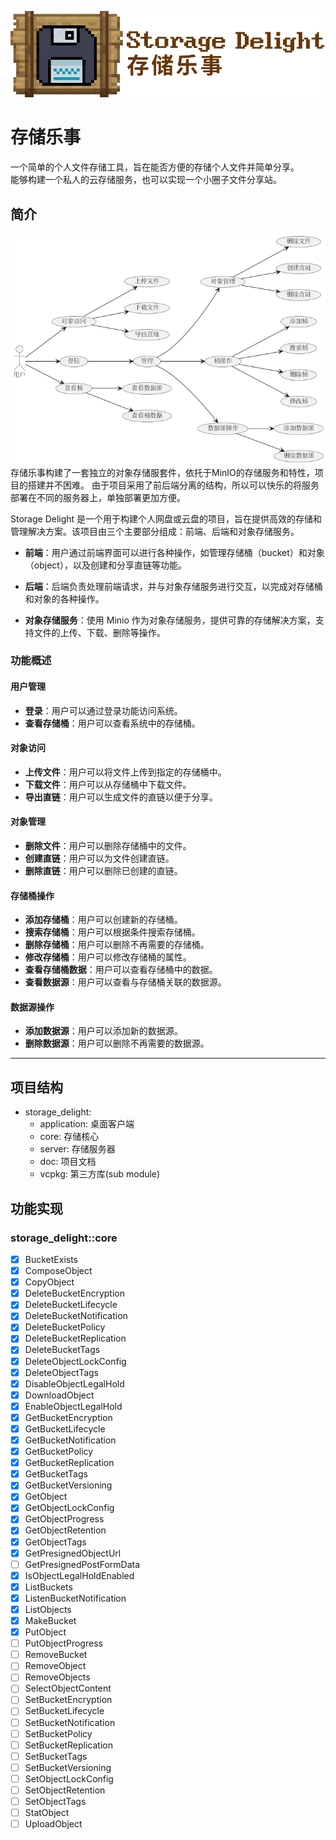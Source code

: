 ![storage_delight_placeholder](img/storage_delight_placeholder.png)

# 存储乐事
一个简单的个人文件存储工具，旨在能否方便的存储个人文件并简单分享。  
能够构建一个私人的云存储服务，也可以实现一个小圈子文件分享站。

## 简介
![use case](img/use_case.png)  
存储乐事构建了一套独立的对象存储服套件，依托于MinIO的存储服务和特性，项目的搭建并不困难。
由于项目采用了前后端分离的结构，所以可以快乐的将服务部署在不同的服务器上，单独部署更加方便。 

Storage Delight 是一个用于构建个人网盘或云盘的项目，旨在提供高效的存储和管理解决方案。该项目由三个主要部分组成：前端、后端和对象存储服务。

- **前端**：用户通过前端界面可以进行各种操作，如管理存储桶（bucket）和对象（object），以及创建和分享直链等功能。

- **后端**：后端负责处理前端请求，并与对象存储服务进行交互，以完成对存储桶和对象的各种操作。

- **对象存储服务**：使用 Minio 作为对象存储服务，提供可靠的存储解决方案，支持文件的上传、下载、删除等操作。

### 功能概述

#### **用户管理**
- **登录**：用户可以通过登录功能访问系统。
- **查看存储桶**：用户可以查看系统中的存储桶。

#### **对象访问**
- **上传文件**：用户可以将文件上传到指定的存储桶中。
- **下载文件**：用户可以从存储桶中下载文件。
- **导出直链**：用户可以生成文件的直链以便于分享。

#### **对象管理**
- **删除文件**：用户可以删除存储桶中的文件。
- **创建直链**：用户可以为文件创建直链。
- **删除直链**：用户可以删除已创建的直链。

#### **存储桶操作**
- **添加存储桶**：用户可以创建新的存储桶。
- **搜索存储桶**：用户可以根据条件搜索存储桶。
- **删除存储桶**：用户可以删除不再需要的存储桶。
- **修改存储桶**：用户可以修改存储桶的属性。
- **查看存储桶数据**：用户可以查看存储桶中的数据。
- **查看数据源**：用户可以查看与存储桶关联的数据源。

#### **数据源操作**
- **添加数据源**：用户可以添加新的数据源。
- **删除数据源**：用户可以删除不再需要的数据源。

---

## 项目结构
- storage_delight:
  - application: 桌面客户端
  - core: 存储核心
  - server: 存储服务器
  - doc: 项目文档
  - vcpkg: 第三方库(sub module)



## 功能实现
### storage_delight::core
  - [x] BucketExists
  - [x] ComposeObject
  - [x] CopyObject
  - [x] DeleteBucketEncryption
  - [x] DeleteBucketLifecycle
  - [x] DeleteBucketNotification
  - [x] DeleteBucketPolicy
  - [x] DeleteBucketReplication
  - [x] DeleteBucketTags
  - [x] DeleteObjectLockConfig
  - [x] DeleteObjectTags
  - [x] DisableObjectLegalHold
  - [x] DownloadObject
  - [x] EnableObjectLegalHold
  - [x] GetBucketEncryption
  - [x] GetBucketLifecycle
  - [x] GetBucketNotification
  - [x] GetBucketPolicy
  - [x] GetBucketReplication
  - [x] GetBucketTags
  - [x] GetBucketVersioning
  - [x] GetObject
  - [x] GetObjectLockConfig
  - [x] GetObjectProgress
  - [x] GetObjectRetention
  - [x] GetObjectTags
  - [x] GetPresignedObjectUrl
  - [ ] GetPresignedPostFormData
  - [x] IsObjectLegalHoldEnabled
  - [x] ListBuckets
  - [x] ListenBucketNotification
  - [x] ListObjects
  - [x] MakeBucket
  - [x] PutObject
  - [ ] PutObjectProgress
  - [ ] RemoveBucket
  - [ ] RemoveObject
  - [ ] RemoveObjects
  - [ ] SelectObjectContent
  - [ ] SetBucketEncryption
  - [ ] SetBucketLifecycle
  - [ ] SetBucketNotification
  - [ ] SetBucketPolicy
  - [ ] SetBucketReplication
  - [ ] SetBucketTags
  - [ ] SetBucketVersioning
  - [ ] SetObjectLockConfig
  - [ ] SetObjectRetention
  - [ ] SetObjectTags
  - [ ] StatObject
  - [ ] UploadObject